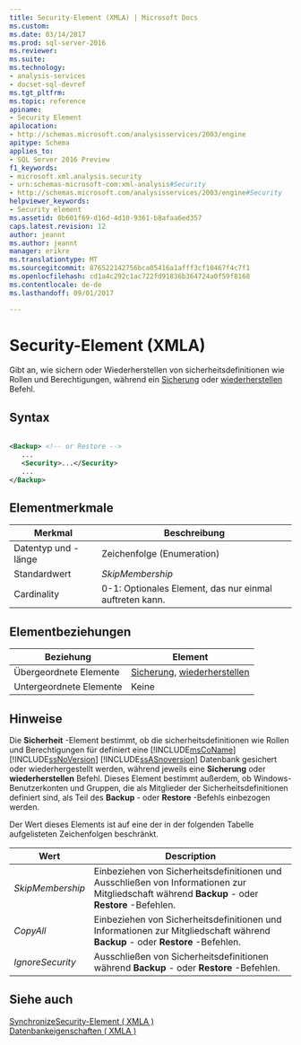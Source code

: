 ```yaml
---
title: Security-Element (XMLA) | Microsoft Docs
ms.custom: 
ms.date: 03/14/2017
ms.prod: sql-server-2016
ms.reviewer: 
ms.suite: 
ms.technology:
- analysis-services
- docset-sql-devref
ms.tgt_pltfrm: 
ms.topic: reference
apiname:
- Security Element
apilocation:
- http://schemas.microsoft.com/analysisservices/2003/engine
apitype: Schema
applies_to:
- SQL Server 2016 Preview
f1_keywords:
- microsoft.xml.analysis.security
- urn:schemas-microsoft-com:xml-analysis#Security
- http://schemas.microsoft.com/analysisservices/2003/engine#Security
helpviewer_keywords:
- Security element
ms.assetid: 0b601f69-d16d-4d10-9361-b8afaa6ed357
caps.latest.revision: 12
author: jeannt
ms.author: jeannt
manager: erikre
ms.translationtype: MT
ms.sourcegitcommit: 876522142756bca05416a1afff3cf10467f4c7f1
ms.openlocfilehash: cd1a4c292c1ac722fd91836b364724a0f59f8168
ms.contentlocale: de-de
ms.lasthandoff: 09/01/2017

---
```

# <a name="security-element-xmla"></a>Security-Element (XMLA)
  Gibt an, wie sichern oder Wiederherstellen von sicherheitsdefinitionen wie Rollen und Berechtigungen, während ein [Sicherung](../../../analysis-services/xmla/xml-elements-commands/backup-element-xmla.md) oder [wiederherstellen](../../../analysis-services/xmla/xml-elements-commands/restore-element-xmla.md) Befehl.  
  
## <a name="syntax"></a>Syntax  
  
```xml  
  
<Backup> <!-- or Restore -->  
   ...  
   <Security>...</Security>  
   ...  
</Backup>  
```  
  
## <a name="element-characteristics"></a>Elementmerkmale  
  
|Merkmal|Beschreibung|  
|--------------------|-----------------|  
|Datentyp und -länge|Zeichenfolge (Enumeration)|  
|Standardwert|*SkipMembership*|  
|Cardinality|0-1: Optionales Element, das nur einmal auftreten kann.|  
  
## <a name="element-relationships"></a>Elementbeziehungen  
  
|Beziehung|Element|  
|------------------|-------------|  
|Übergeordnete Elemente|[Sicherung](../../../analysis-services/xmla/xml-elements-commands/backup-element-xmla.md), [wiederherstellen](../../../analysis-services/xmla/xml-elements-commands/restore-element-xmla.md)|  
|Untergeordnete Elemente|Keine|  
  
## <a name="remarks"></a>Hinweise  
 Die **Sicherheit** -Element bestimmt, ob die sicherheitsdefinitionen wie Rollen und Berechtigungen für definiert eine [!INCLUDE[msCoName](../../../includes/msconame-md.md)] [!INCLUDE[ssNoVersion](../../../includes/ssnoversion-md.md)] [!INCLUDE[ssASnoversion](../../../includes/ssasnoversion-md.md)] Datenbank gesichert oder wiederhergestellt werden, während jeweils eine **Sicherung** oder **wiederherstellen** Befehl. Dieses Element bestimmt außerdem, ob Windows-Benutzerkonten und Gruppen, die als Mitglieder der Sicherheitsdefinitionen definiert sind, als Teil des **Backup** - oder **Restore** -Befehls einbezogen werden.  
  
 Der Wert dieses Elements ist auf eine der in der folgenden Tabelle aufgelisteten Zeichenfolgen beschränkt.  
  
|Wert|Description|  
|-----------|-----------------|  
|*SkipMembership*|Einbeziehen von Sicherheitsdefinitionen und Ausschließen von Informationen zur Mitgliedschaft während **Backup** - oder **Restore** -Befehlen.|  
|*CopyAll*|Einbeziehen von Sicherheitsdefinitionen und Informationen zur Mitgliedschaft während **Backup** - oder **Restore** -Befehlen.|  
|*IgnoreSecurity*|Ausschließen von Sicherheitsdefinitionen während **Backup** - oder **Restore** -Befehlen.|  
  
## <a name="see-also"></a>Siehe auch  
 [SynchronizeSecurity-Element &#40; XMLA &#41;](../../../analysis-services/xmla/xml-elements-properties/synchronizesecurity-element-xmla.md)   
 [Datenbankeigenschaften &#40; XMLA &#41;](../../../analysis-services/xmla/xml-elements-properties/xml-elements-properties.md)  
  
  
